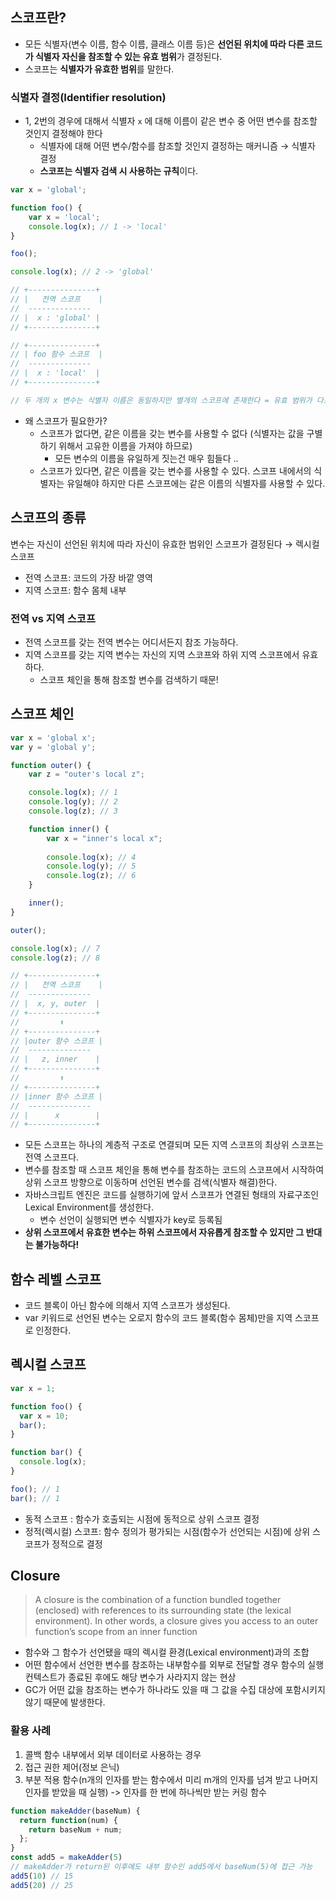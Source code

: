 ## 스코프란?

- 모든 식별자(변수 이름, 함수 이름, 클래스 이름 등)은 **선언된 위치에 따라 다른 코드가 식별자 자신을 참조할 수 있는 유효 범위**가 결정된다.
- 스코프는 **식별자가 유효한 범위**를 말한다.

### 식별자 결정(Identifier resolution)

- 1, 2번의 경우에 대해서 식별자 `x` 에 대해 이름이 같은 변수 중 어떤 변수를 참조할 것인지 결정해야 한다
    - 식별자에 대해 어떤 변수/함수를 참조할 것인지 결정하는 매커니즘 → 식별자 결정
    - **스코프는 식별자 검색 시 사용하는 규칙**이다.

```jsx
var x = 'global';

function foo() {
	var x = 'local';
	console.log(x); // 1 -> 'local'
}

foo();

console.log(x); // 2 -> 'global'

// +---------------+
// |   전역 스코프    |  
//  --------------  
// |  x : 'global' |
// +---------------+

// +---------------+
// | foo 함수 스코프  |  
//  --------------  
// |  x : 'local'  |
// +---------------+

// 두 개의 x 변수는 식별자 이름은 동일하지만 별개의 스코프에 존재한다 = 유효 범위가 다르다
```

- 왜 스코프가 필요한가?
    - 스코프가 없다면, 같은 이름을 갖는 변수를 사용할 수 없다 (식별자는  값을 구별하기 위해서 고유한 이름을 가져야 하므로)
        - 모든 변수의 이름을 유일하게 짓는건 매우 힘들다 ..
    - 스코프가 있다면, 같은 이름을 갖는 변수를 사용할 수 있다. 스코프 내에서의 식별자는 유일해야 하지만 다른 스코프에는 같은 이름의 식별자를 사용할 수 있다.

## 스코프의 종류

변수는 자신이 선언된 위치에 따라 자신이 유효한 범위인 스코프가 결정된다 → 렉시컬 스코프

- 전역 스코프: 코드의 가장 바깥 영역
- 지역 스코프: 함수 몸체 내부

### 전역 vs 지역 스코프

- 전역 스코프를 갖는 전역 변수는 어디서든지 참조 가능하다.
- 지역 스코프를 갖는 지역 변수는 자신의 지역 스코프와 하위 지역 스코프에서 유효하다.
    - 스코프 체인을 통해 참조할 변수를 검색하기 때문!

## 스코프 체인

```jsx
var x = 'global x';
var y = 'global y';

function outer() {
	var z = "outer's local z";

	console.log(x); // 1
	console.log(y); // 2
	console.log(z); // 3

	function inner() {
		var x = "inner's local x";
	
		console.log(x); // 4
		console.log(y); // 5
		console.log(z); // 6
	}

	inner();
}

outer();

console.log(x); // 7
console.log(z); // 8

// +---------------+
// |   전역 스코프    |  
//  --------------  
// |  x, y, outer  |
// +---------------+
//         ⬆
// +---------------+
// |outer 함수 스코프 |  
//  --------------  
// |   z, inner    |
// +---------------+
//         ⬆
// +---------------+
// |inner 함수 스코프 |  
//  --------------  
// |      x        |
// +---------------+
```

- 모든 스코프는 하나의 계층적 구조로 연결되며 모든 지역 스코프의 최상위 스코프는 전역 스코프다.
- 변수를 참조할 때 스코프 체인을 통해 변수를 참조하는 코드의 스코프에서 시작하여 상위 스코프 방향으로 이동하며 선언된 변수를 검색(식별자 해결)한다.
- 자바스크립트 엔진은 코드를 실행하기에 앞서 스코프가 연결된 형태의 자료구조인 Lexical Environment를 생성한다.
    - 변수 선언이 실행되면 변수 식별자가 key로 등록됨
- **상위 스코프에서 유효한 변수는 하위 스코프에서 자유롭게 참조할 수 있지만 그 반대는 불가능하다!**

## 함수 레벨 스코프

- 코드 블록이 아닌 함수에 의해서 지역 스코프가 생성된다.
- var 키워드로 선언된 변수는 오로지 함수의 코드 블록(함수 몸체)만을 지역 스코프로 인정한다.


## 렉시컬 스코프
```jsx
var x = 1;

function foo() {
  var x = 10;
  bar();
}

function bar() {
  console.log(x);
}

foo(); // 1
bar(); // 1
```

- 동적 스코프 : 함수가 호출되는 시점에 동적으로 상위 스코프 결정
- 정적(렉시컬) 스코프: 함수 정의가 평가되는 시점(함수가 선언되는 시점)에 상위 스코프가 정적으로 결정

## Closure

> A closure is the combination of a function bundled together (enclosed) with references to its surrounding state (the lexical environment). In other words, a closure gives you access to an outer function’s scope from an inner function

- 함수와 그 함수가 선언됐을 때의 렉시컬 환경(Lexical environment)과의 조합
- 어떤 함수에서 선언한  변수를 참조하는 내부함수를 외부로 전달할 경우 함수의 실행 컨텍스트가 종료된 후에도 해당 변수가 사라지지 않는 현상
- GC가 어떤 값을 참조하는 변수가 하나라도 있을 때 그 값을 수집 대상에 포함시키지 않기 때문에 발생한다.

### 활용 사례
1. 콜백 함수 내부에서 외부 데이터로 사용하는 경우
2. 접근 권한 제어(정보 은닉)
3. 부분 적용 함수(n개의 인자를 받는 함수에서 미리 m개의 인자를 넘겨 받고 나머지 인자를 받았을 때 실행) -> 인자를 한 번에 하나씩만 받는 커링 함수
```javascript
function makeAdder(baseNum) {
  return function(num) {
    return baseNum + num;
  };
}
const add5 = makeAdder(5)
// makeAdder가 return된 이후에도 내부 함수인 add5에서 baseNum(5)에 접근 가능
add5(10) // 15
add5(20) // 25
```